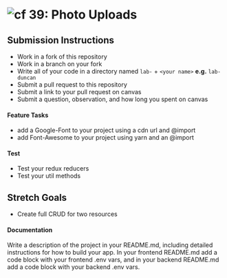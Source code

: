 ![cf](http://i.imgur.com/7v5ASc8.png) 39: Photo Uploads
===

## Submission Instructions
  * Work in a fork of this repository
  * Work in a branch on your fork
  * Write all of your code in a directory named `lab-` + `<your name>` **e.g.** `lab-duncan`
  * Submit a pull request to this repository
  * Submit a link to your pull request on canvas
  * Submit a question, observation, and how long you spent on canvas 
  
#### Feature Tasks
* add a Google-Font to your project using a cdn url and @import
* add Font-Awesome to your project using yarn and an @import

#### Test
* Test your redux reducers 
* Test your util methods

## Stretch Goals
* Create full CRUD for two resources 

####  Documentation  
Write a description of the project in your README.md, including detailed instructions for how to build your app. In your frontend README.md add a code block with your frontend .env vars, and in your backend README.md add a code block with your backend .env vars. 
